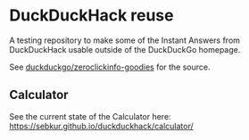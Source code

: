 # DuckDuckHack reuse

A testing repository to make some of the Instant Answers from DuckDuckHack
usable outside of the DuckDuckGo homepage.

See [duckduckgo/zeroclickinfo-goodies](https://github.com/duckduckgo/zeroclickinfo-goodies)
for the source.

## Calculator

See the current state of the Calculator here:
<https://sebkur.github.io/duckduckhack/calculator/>
